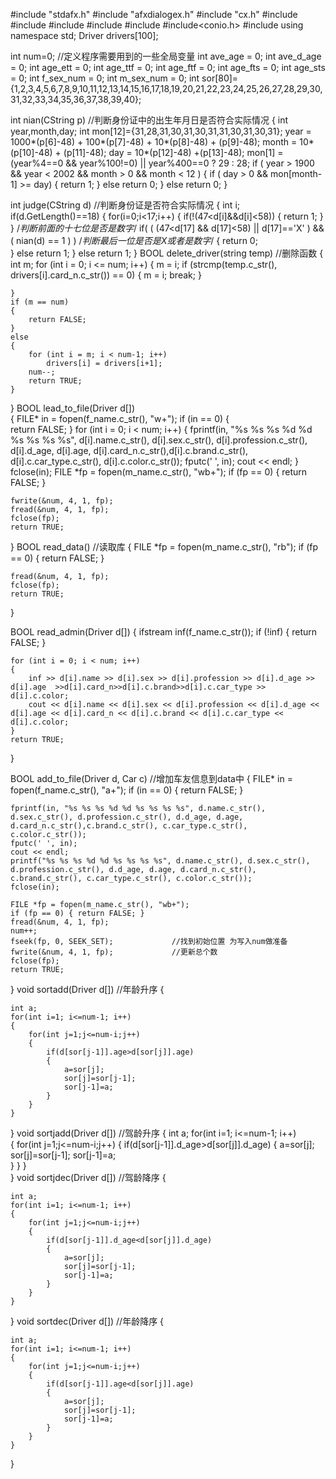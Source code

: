 #include "stdafx.h"
#include "afxdialogex.h"
#include "cx.h"
#include<string>
#include<iostream>
#include<fstream>
#include<cstring>
#include<cstdio>
#include<conio.h>
#include<vector>
using namespace std;
Driver drivers[100]; 

int num=0;                                                      //定义程序需要用到的一些全局变量
int ave_age = 0;
int ave_d_age = 0;
int age_ett = 0;
int age_ttf = 0;
int age_ftf = 0;
int age_fts = 0;
int age_sts = 0;
int f_sex_num = 0;
int m_sex_num = 0;
int sor[80]={1,2,3,4,5,6,7,8,9,10,11,12,13,14,15,16,17,18,19,20,21,22,23,24,25,26,27,28,29,30,31,32,33,34,35,36,37,38,39,40};

int nian(CString p)                              //判断身份证中的出生年月日是否符合实际情况 
{
   int year,month,day;
   int mon[12]={31,28,31,30,31,30,31,31,30,31,30,31};
   year = 1000*(p[6]-48) + 100*(p[7]-48) + 10*(p[8]-48) + (p[9]-48);
   month = 10*(p[10]-48) + (p[11]-48);
   day = 10*(p[12]-48) +(p[13]-48);
   mon[1] = (year%4==0 && year%100!=0) || year%400==0 ? 29 : 28;
   if ( year > 1900 && year < 2002 && month > 0 && month < 12 )
   {
	   if ( day > 0 && mon[month-1] >= day)
	   {
	   return 1;
	   }
	   else return 0;
   }
   else return 0;
}

int judge(CString d)                           //判断身份证是否符合实际情况
{
    int i;
    if(d.GetLength()==18)
	{
        for(i=0;i<17;i++)
        {
			if(!(47<d[i]&&d[i]<58))
            {
                return 1;
            }
        }                  /*判断前面的十七位是否是数字*/
		if( ( (47<d[17] && d[17]<58) || d[17]=='X' ) && ( nian(d) == 1 ) )   /*判断最后一位是否是X或者是数字*/
        {
			  return 0;    
         }
		else return 1;
	}
	else return 1;
}
BOOL delete_driver(string temp)                                            //删除函数
{
	int m;
	for (int i = 0; i <= num; i++)
	{
		m = i;
		if (strcmp(temp.c_str(), drivers[i].card_n.c_str()) == 0)
		{
			m = i;
			break;
		}
		
	}
	if (m == num)
	{
		return FALSE;
	}
	else
	{
		for (int i = m; i < num-1; i++)
			drivers[i] = drivers[i+1];
		num--;
		return TRUE;
	}
}
BOOL lead_to_file(Driver d[])                                     
{
	FILE* in = fopen(f_name.c_str(), "w+");
	if (in == 0) 
	{  
		return FALSE;
	}
	for (int i = 0; i < num; i++)
	{
		fprintf(in, "%s %s %s %d %d %s %s %s %s", d[i].name.c_str(), d[i].sex.c_str(), d[i].profession.c_str(), d[i].d_age, d[i].age, d[i].card_n.c_str(),d[i].c.brand.c_str(), d[i].c.car_type.c_str(), d[i].c.color.c_str());
		fputc(' ', in);
		cout << endl;
	}
	fclose(in);
	FILE *fp = fopen(m_name.c_str(), "wb+");
	if (fp == 0) { return FALSE; }

	fwrite(&num, 4, 1, fp);
	fread(&num, 4, 1, fp);
	fclose(fp);
	return TRUE;
}
BOOL read_data()                                                     //读取库
{
	FILE *fp = fopen(m_name.c_str(), "rb");
	if (fp == 0) {  return FALSE; }

	fread(&num, 4, 1, fp);
	fclose(fp);
	return TRUE;
}

BOOL read_admin(Driver d[])
{
	ifstream inf(f_name.c_str());
	if (!inf) {  return FALSE; }

	for (int i = 0; i < num; i++)
	{
		inf >> d[i].name >> d[i].sex >> d[i].profession >> d[i].d_age >> d[i].age  >>d[i].card_n>>d[i].c.brand>>d[i].c.car_type >> d[i].c.color;
		cout << d[i].name << d[i].sex << d[i].profession << d[i].d_age << d[i].age << d[i].card_n << d[i].c.brand << d[i].c.car_type << d[i].c.color;
	}
	return TRUE;
}

BOOL add_to_file(Driver d, Car c)                                           //增加车友信息到data中
{
	FILE* in = fopen(f_name.c_str(), "a+");
	if (in == 0) { return FALSE; }

	fprintf(in, "%s %s %s %d %d %s %s %s %s", d.name.c_str(), d.sex.c_str(), d.profession.c_str(), d.d_age, d.age, d.card_n.c_str(),c.brand.c_str(), c.car_type.c_str(), c.color.c_str());
	fputc(' ', in);
	cout << endl;
	printf("%s %s %s %d %d %s %s %s %s", d.name.c_str(), d.sex.c_str(), d.profession.c_str(), d.d_age, d.age, d.card_n.c_str(), c.brand.c_str(), c.car_type.c_str(), c.color.c_str());
	fclose(in);

	FILE *fp = fopen(m_name.c_str(), "wb+");
	if (fp == 0) { return FALSE; }
	fread(&num, 4, 1, fp);
	num++;
	fseek(fp, 0, SEEK_SET);             //找到初始位置 为写入num做准备
	fwrite(&num, 4, 1, fp);             //更新总个数
	fclose(fp);
	return TRUE;
}
void sortadd(Driver d[])                //年龄升序
{
	
	int a;
    for(int i=1; i<=num-1; i++)                
	{
		for(int j=1;j<=num-i;j++)
		{
			if(d[sor[j-1]].age>d[sor[j]].age)
			{
		        a=sor[j];
				sor[j]=sor[j-1];
				sor[j-1]=a;  
			}
		}
	}	
}
void sortjadd(Driver d[])                //驾龄升序
{
	int a;
    for(int i=1; i<=num-1; i++)                
	{
		for(int j=1;j<=num-i;j++)
		{
			if(d[sor[j-1]].d_age>d[sor[j]].d_age)
			{
		        a=sor[j];
				sor[j]=sor[j-1];
				sor[j-1]=a;  
			}
		}
	}	
}
void sortjdec(Driver d[])                //驾龄降序
{
	
	int a;
    for(int i=1; i<=num-1; i++)                
	{
		for(int j=1;j<=num-i;j++)
		{
			if(d[sor[j-1]].d_age<d[sor[j]].d_age)
			{
		        a=sor[j];
				sor[j]=sor[j-1];
				sor[j-1]=a;  
			}
		}
	}	
}
void sortdec(Driver d[])                //年龄降序
{
	
	int a;
    for(int i=1; i<=num-1; i++)                
	{
		for(int j=1;j<=num-i;j++)
		{
			if(d[sor[j-1]].age<d[sor[j]].age)
			{
		        a=sor[j];
				sor[j]=sor[j-1];
				sor[j-1]=a;  
			}
		}
	}
}

